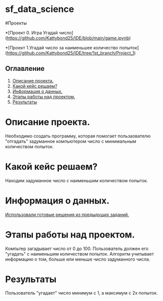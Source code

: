 # sf_data_science
#Проекты

*[Проект 0. Игра Угадай число] (https://github.com/Kattybond25/IDE/blob/main/game.ipynb)


*[Проект 1.Угадай число за наименьшее количество попыток] (https://github.com/Kattybond25/IDE/tree/1st_branch/Project_1)
## Оглавление
1. [Описание проекта.]()
2. [Какой кейс решаем?]()
3. [Информация о данных.]()
4. [Этапы работы над проектом.]()
5. [Результаты]()

# Описание проекта.
Необходимо создать программу, которая помогает пользаователю "отгадать" задуманное компьютером число с минимальным количеством попыток.
# Какой  кейс решаем?
Находим задуманное число с наименьшим количеством попыток.
# Информация о данных.
[Использовали готовые решения из предыдущих заданий.](https://github.com/Kattybond25/IDE/blob/1st_branch/Project_0/game.ipynb)
# Этапы работы над проектом.
Компьтер загадывает число от 0 до 100.
Пользователь должен его "угадать" с наименьшим количеством попыток.
Алгоритм учитывает информацию о том, больше или меньше число задуманного числа.  
# Результаты
Пользователь "угадает" число минимум с 1, а максимум с 2х попыток. 